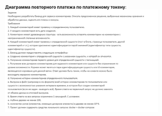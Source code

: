 **Диаграмма повторного платежа по платежному токену**:
![Alt text](trap/terms_of_reference.png?raw=true "terms_of_reference.png")

